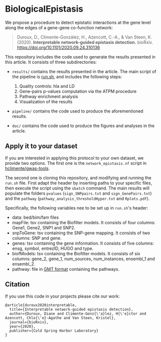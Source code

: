 # BiologicalEpistasis

We propose a procedure to detect epistatic interactions at the gene level along the edges of a gene-gene co-function network:

> Duroux, D., Climente-González, H., Azencott, C.-A., & Van Steen, K. (2020). **Interpretable network-guided epistasis detection.** bioRxiv. https://doi.org/10.1101/2020.09.24.310136

This repository includes the code used to generate the results presented in this article. It consists of three subdirectories:

- `results/` contains the results presented in the article. The main script of the pipeline is [run.sh](pipeline/run.sh), and includes the following steps:

  1. Quality controls: hla and LD
  2. Gene-pairs p-values computation via the ATPM procedure
  3. Pathway enrichment analysis
  4. Visualization of the results

- `pipeline/` contains the code used to produce the aforementioned results.
- `doc/` contains the code used to produce the figures and analyses in the article.

## Apply it to your dataset

If you are interested in applying this protocol to your own dataset, we provide two options. The first one is the `network_epistasis.nf` script in [hclimente/gwas-tools](https://github.com/hclimente/gwas-tools#network_epistasis).

The second one is cloning this repository, and modifying and running the `run.sh` file. First adapt the header by inserting paths to your specific files, then execute the script using the `sbatch` command. The main results will populate the folders `pvalues` (`sign_SNPpairs.txt` and `sign_GenePairs.txt`) and the `pathway` (`pathway_analysis_thresholdHyper.txt` and `Rplots.pdf`).

Specifically, the following variables nee to be set up in `run.sh`'s header:

- data: bed/bim/fam files
- mapFile: tsv containing the Biofilter models. It consists of four columns: Gene1, Gene2, SNP1 and SNP2.
- snpToGene: tsv containing the SNP-gene mapping. It consists of two columns: SNP and gene.
- genes: tsv containing the gene information. It consists of five columns: ensg, symbol, entrezID, HUGO and type.
- biofModels: tsv containing the Biofilter models. It consists of six columns: gene_2, gene_1, num_sources, num_instances, ensembl_1 and ensembl_2.
- pathway: file in [GMT format](https://software.broadinstitute.org/cancer/software/gsea/wiki/index.php/Data_formats#GMT:_Gene_Matrix_Transposed_file_format_.28.2A.gmt.29) containing the pathways.

## Citation

If you use this code in your projects please cite our work:

```
@article{duroux2020interpretable,
  title={Interpretable network-guided epistasis detection},
  author={Duroux, Diane and Climente-Gonz{\'a}lez, H{\'e}ctor and Azencott, Chlo{\'e}-Agathe and Van Steen, Kristel},
  journal={bioRxiv},
  year={2020},
  publisher={Cold Spring Harbor Laboratory}
}
```
